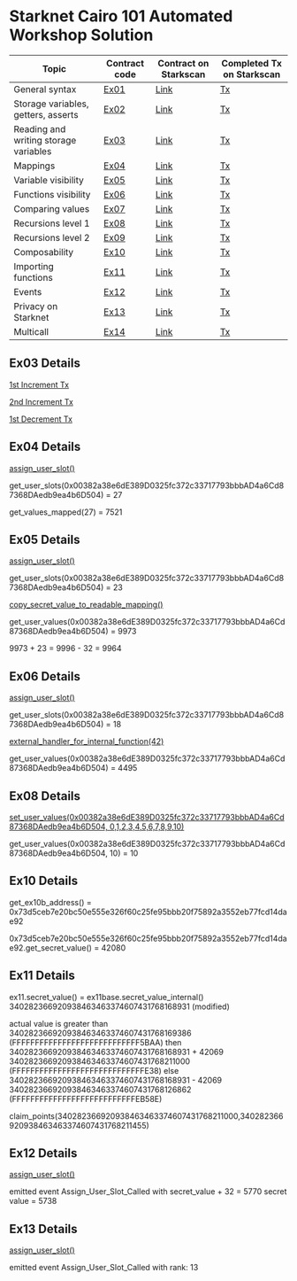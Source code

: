 # Starknet Cairo 101 Automated Workshop Solution

| Topic                                 | Contract code                                         | Contract on Starkscan                                                                                              | Completed Tx on Starkscan                                                                                              |
| ------------------------------------- | ----------------------------------------------------- | ---------------------------------------------------------------------------------------------------------------- | ---------------------------------------------------------------------------------------------------------------- |
| General syntax                        | [Ex01](src/ex01.cairo)                          | [Link](https://testnet.starkscan.co/contract/0x031d1866cb827c4e27bbca9ffee59fa2158b679413ffb58c3f90af56e1140e85) | [Tx](https://testnet.starkscan.co/tx/0x43922c7a3662a75c78184c11954bcae0b9532e7f75e96dab49ba0de9d143295) |
| Storage variables, getters, asserts   | [Ex02](src/ex02.cairo)                          | [Link](https://testnet.starkscan.co/contract/0x0600f8fe0752e598b4e6b27839f00ad65215d129f385e12931323c487b6f9b36) | [Tx](https://testnet.starkscan.co/tx/0x1c120387223359d633545461d6e58bb36bb3d3fbfa9472ce068b1fbd24c487f) |
| Reading and writing storage variables | [Ex03](src/ex03.cairo)                          | [Link](https://testnet.starkscan.co/contract/0x033d5fc40c0e262612528a9a652ada70be854d98241fb7548745262b5273c9d1) | [Tx](https://testnet.starkscan.co/tx/0x44b867c3e8f932fe604d432e4300485c2075db0b2deed550415e1f4653e2f24) |
| Mappings                              | [Ex04](src/ex04.cairo)                          | [Link](https://testnet.starkscan.co/contract/0x06967cd33c6e064087123958e239c98f0de5e6d663660fa16a2526e8b115688a) | [Tx](https://testnet.starkscan.co/tx/0x662788ae2b8dc8fbc2a4096af567635929f8d251b3a4b9af16399371cd21d1c) |
| Variable visibility                   | [Ex05](src/ex05.cairo)                          | [Link](https://testnet.starkscan.co/contract/0x076c32e000f7112724bba3c5f51fb1290217a1010ae555e6ecbdb2bfe6613e33) | [Tx](https://testnet.starkscan.co/tx/0x112286a4f4310b5d2870d88f6a060174a752e38d45685a54c16659806b74db) |
| Functions visibility                  | [Ex06](src/ex06.cairo)                          | [Link](https://testnet.starkscan.co/contract/0x060987aea322cd12657588b6cdb0892db79322ab4533f7d74838ff2e2614a015) | [Tx](https://testnet.starkscan.co/tx/0x48360a1839603d897b57e41ee12603b9cb41d8be604f0d9940f795259fcda1d) |
| Comparing values                      | [Ex07](src/ex07.cairo)                          | [Link](https://testnet.starkscan.co/contract/0x006051096480f375894eebb99948bce14a84c25093636c4b4e8222cc32a67cf0) | [Tx](https://testnet.starkscan.co/tx/0x2039dfa56006f5c24ab33a00129834149b421dba8125c540a6ca9c6c019f72f) |
| Recursions level 1                    | [Ex08](src/ex08.cairo)                          | [Link](https://testnet.starkscan.co/contract/0x01ec8e981b1b6a7256a71f21790dd07cafeb15d02c18534a2bd4a6c8551860aa) | [Tx](https://testnet.starkscan.co/tx/0x521c9a61eac20c1d6334c322a2bc5c03c7e9cac9c47c551b6de784ebf4c70f2) |
| Recursions level 2                    | [Ex09](src/ex09.cairo)                          | [Link](https://testnet.starkscan.co/contract/0x053b96c4ee027c53ea001479f24c10b543063e3c26d037c600e5bd31f0b21e5c) | [Tx](https://testnet.starkscan.co/tx/0x47449f115f4490a996a6248dc8b898d9609728e0e2d3a40a7cde3fe554d2120) |
| Composability                         | [Ex10](src/ex10.cairo)                          | [Link](https://testnet.starkscan.co/contract/0x0763e89551900eba82d757a9f3862935cc7f7e47538f01ddba514f23d9a5f6e0) | [Tx](https://testnet.starkscan.co/tx/0xe3818dd185c79c2e7eb4c6bd23e52a6b916f03342d81ccb3da9867ea6e31f) |
| Importing functions                   | [Ex11](src/ex11.cairo)                          | [Link](https://testnet.starkscan.co/contract/0x029a9a484d22a6353eff0d60ea56c6ffabaaac5e4889182287ef1d261578b197) | [Tx](https://testnet.starkscan.co/tx/0x043bb997c807d8b1cf0a6fa70888f9f0b9d3363597c78ac5ac2d14afb483ef63) |
| Events                                | [Ex12](src/ex12.cairo)                          | [Link](https://testnet.starkscan.co/contract/0x04a221a8e3155fb03d1708881213a2ecdb05a41cf0ae6de83ddcf8f12bb04282) | [Tx](https://testnet.starkscan.co/tx/0x2bfa6c31629dfc0e59b670afa845f6314d70a54fa3f5f7e62930709d7474fa4) |
| Privacy on Starknet                   | [Ex13](src/ex13.cairo)                          | [Link](https://testnet.starkscan.co/contract/0x067ed1d23c5cc3a34fb86edd4f8415250c79a374e87bcf2e6870321261ca9b0f) | [Tx](https://testnet.starkscan.co/tx/0x1f97545d2825f78ffac924fe37a38e024224d435152ae2551bd8fd9b1382913) |
| Multicall                             | [Ex14](src/ex14.cairo)                          | [Link](https://testnet.starkscan.co/contract/0x031e9a701a24c1d2ecd576208087dfa52f1025072cf11e54407300f64f95ce5f) | [Tx]() |

## Ex03 Details

[1st Increment Tx](https://testnet.starkscan.co/tx/0x59965a2891eac194819a08c8ab33c99a161a9e0711e3086a5b24e90d8a290a5)

[2nd Increment Tx](https://testnet.starkscan.co/tx/0x86a7e429de2115bf0243610f6554ed8d7d2f01aea1c3a563c2db3fa9327cb7)

[1st Decrement Tx](https://testnet.starkscan.co/tx/0x5374bf1df1a01e6968ea20a5dba601fa8950bbc2326f86749cedc9189fb6f98)

## Ex04 Details

[assign_user_slot()](https://testnet.starkscan.co/tx/0x2409cdadc42dc31265643e6c970dab142260eb196f2bc62d7444d8f99aae4e0)

get_user_slots(0x00382a38e6dE389D0325fc372c33717793bbbAD4a6Cd87368DAedb9ea4b6D504) = 27

get_values_mapped(27) = 7521

## Ex05 Details

[assign_user_slot()](https://testnet.starkscan.co/tx/0x3bf274859cd00aad3ea68c32e61e153040b5d025fdd8eafe7bb75b42bcbf3f1)

get_user_slots(0x00382a38e6dE389D0325fc372c33717793bbbAD4a6Cd87368DAedb9ea4b6D504) = 23

[copy_secret_value_to_readable_mapping()](https://testnet.starkscan.co/tx/0x619fb731da9cd8f3995a0cea93bdebd42d39a2f9871992a34cc5d649cdca032)

get_user_values(0x00382a38e6dE389D0325fc372c33717793bbbAD4a6Cd87368DAedb9ea4b6D504) = 9973

9973 + 23 = 9996 - 32 = 9964

## Ex06 Details

[assign_user_slot()](https://testnet.starkscan.co/tx/0x6f173359c53309e3e92ff16718d4f0fd71a6dc329fc006e20202a6c7e04c735)

get_user_slots(0x00382a38e6dE389D0325fc372c33717793bbbAD4a6Cd87368DAedb9ea4b6D504) = 18

[external_handler_for_internal_function(42)](https://testnet.starkscan.co/tx/0x3cffdfe3ebc19d3738c925fd5ee78135e4de9505e3ae2fef1ea7226a7256978)

get_user_values(0x00382a38e6dE389D0325fc372c33717793bbbAD4a6Cd87368DAedb9ea4b6D504) = 4495

## Ex08 Details

[set_user_values(0x00382a38e6dE389D0325fc372c33717793bbbAD4a6Cd87368DAedb9ea4b6D504, 0,1,2,3,4,5,6,7,8,9,10)](https://testnet.starkscan.co/tx/0x620155294c3841e97afeb132afbd1eb57c0da9f5391a8d1fe6d9986090396d2)

get_user_values(0x00382a38e6dE389D0325fc372c33717793bbbAD4a6Cd87368DAedb9ea4b6D504, 10) = 10

## Ex10 Details

get_ex10b_address() = 0x73d5ceb7e20bc50e555e326f60c25fe95bbb20f75892a3552eb77fcd14dae92

0x73d5ceb7e20bc50e555e326f60c25fe95bbb20f75892a3552eb77fcd14dae92.get_secret_value() = 42080

## Ex11 Details

ex11.secret_value() = ex11base.secret_value_internal()
340282366920938463463374607431768168931 (modified)

actual value is greater than 340282366920938463463374607431768169386 (FFFFFFFFFFFFFFFFFFFFFFFFFFFF5BAA)
then
340282366920938463463374607431768168931 + 42069
340282366920938463463374607431768211000 (FFFFFFFFFFFFFFFFFFFFFFFFFFFFFE38)
else
340282366920938463463374607431768168931 - 42069
340282366920938463463374607431768126862 (FFFFFFFFFFFFFFFFFFFFFFFFFFFEB58E)

claim_points(340282366920938463463374607431768211000,340282366920938463463374607431768211455)

## Ex12 Details

[assign_user_slot()](https://testnet.starkscan.co/tx/0x53e5ece41c5d814b843ea08f3e66bb10b82f2e323ff9eb6233de64b0e3f85ab)

emitted event Assign_User_Slot_Called with secret_value + 32 = 5770
secret value = 5738

## Ex13 Details

[assign_user_slot()](https://testnet.starkscan.co/tx/0x130c48dc4cc61f7b2f57902260b02cd88d2435ed59d07b4c22bb587ade888e9)

emitted event Assign_User_Slot_Called with rank: 13
